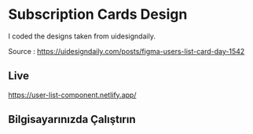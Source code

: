 
# Subscription Cards Design

I coded the designs taken from uidesigndaily.

Source : https://uidesigndaily.com/posts/figma-users-list-card-day-1542

## Live

https://user-list-component.netlify.app/

## Bilgisayarınızda Çalıştırın


  


